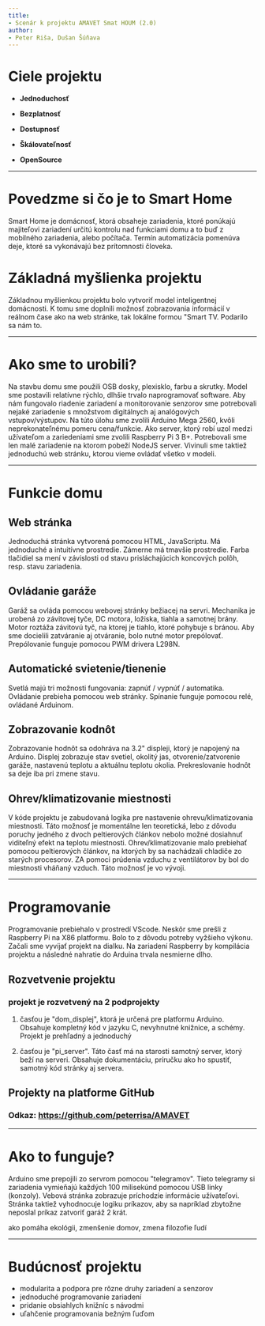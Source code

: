 ```yaml
---
title:
- Scenár k projektu AMAVET Smat HOUM (2.0)
author:
- Peter Riša, Dušan Šúňava
---
```



# Ciele projektu

* **Jednoduchosť**

* **Bezplatnosť**

* **Dostupnosť**

* **Škálovateľnosť**

* **OpenSource**

---

# Povedzme si čo je to Smart Home
Smart Home je domácnosť, ktorá obsaheje zariadenia, ktoré ponúkajú majiteľovi zariadení určitú kontrolu nad funkciami domu a to buď z mobilného zariadenia, alebo počítača. Termín automatizácia pomenúva deje, ktoré sa vykonávajú bez prítomnosti človeka.



# Základná myšlienka projektu
Základnou myšlienkou projektu bolo vytvoriť model inteligentnej domácnosti. K tomu sme doplnili možnosť zobrazovania informácií v reálnom čase ako na web stránke, tak lokálne formou "Smart TV. Podarilo sa nám to.

---

# Ako sme to urobili?
 Na stavbu domu sme použili OSB dosky, plexisklo, farbu a skrutky. Model sme postavili relatívne rýchlo, dlhšie trvalo naprogramovať software. Aby nám fungovalo riadenie zariadení a monitorovanie senzorov sme potrebovali nejaké zariadenie s množstvom digitálnych aj analógových vstupov/výstupov. Na túto úlohu sme zvolili Arduino Mega 2560, kvôli neprekonateľnému pomeru cena/funkcie. Ako server, ktorý robí uzol medzi užívateľom a zariedeniami sme zvolili Raspberry Pi 3 B+. Potrebovali sme len malé zariadenie na ktorom pobeží NodeJS server. Vivinuli sme taktiež jednoduchú web stránku, ktorou vieme ovládať všetko v modeli.

---

# Funkcie domu

## Web stránka
Jednoduchá stránka vytvorená pomocou HTML, JavaScriptu.
Má jednoduché a intuitívne prostredie. Zámerne má tmavšie prostredie.
Farba tlačidiel sa mení v závislosti od stavu prisláchajúcich koncových polôh, resp. stavu zariadenia.

## Ovládanie garáže
Garáž sa ovláda pomocou webovej stránky bežiacej na servri.
Mechanika je urobená zo závitovej tyče, DC motora, ložiska, tiahla a samotnej brány.
Motor roztáža závitovú tyč, na ktorej je tiahlo, ktoré pohybuje s bránou.
Aby sme docielili zatváranie aj otváranie, bolo nutné motor prepólovať. Prepólovanie funguje pomocou PWM drivera L298N.

## Automatické svietenie/tienenie
Svetlá majú tri možnosti fungovania: zapnúť / vypnúť / automatika. Ovládanie prebieha pomocou web stránky.
Spínanie funguje pomocou relé, ovládané Arduinom.

## Zobrazovanie kodnôt
Zobrazovanie hodnôt sa odohráva na 3.2" displeji, ktorý je napojený na Arduino.
Displej zobrazuje stav svetiel, okolitý jas, otvorenie/zatvorenie garáže, nastavenú teplotu a aktuálnu teplotu okolia.
Prekreslovanie hodnôt sa deje iba pri zmene stavu.

## Ohrev/klimatizovanie miestnosti
V kóde projektu je zabudovaná logika pre nastavenie ohrevu/klimatizovania miestnosti. Táto možnosť je momentálne len teoretická, lebo z dôvodu poruchy jedného z dvoch peltierových článkov nebolo možné dosiahnuť viditeľný efekt na teplotu miestnosti.
Ohrev/klimatizovanie malo prebiehať pomocou peltierových článkov, na ktorých by sa nachádzali chladiče zo starých procesorov. ZA pomoci prúdenia vzduchu z ventilátorov by bol do miestnosti vháňaný vzduch.
Táto možnosť je vo vývoji.

---

# Programovanie
Programovanie prebiehalo v prostredí VScode. Neskôr sme prešli z Raspberry Pi na X86 platformu. Bolo to z dôvodu potreby vyžšieho výkonu. Začali sme vyvíjať projekt na dialku. Na zariadení Raspberry by kompilácia projektu a následné nahratie do Arduina trvala nesmierne dlho.

## Rozvetvenie projektu

### projekt je rozvetvený na 2 podprojekty

 1. časťou je "dom_displej", ktorá je určená pre platformu Arduino. Obsahuje kompletný kód v jazyku C, nevyhnutné knižnice, a schémy. Projekt je prehľadný a jednoduchý

 2. časťou je "pi_server". Táto časť má na starosti samotný server, ktorý beží na serveri. Obsahuje dokumentáciu, príručku ako ho spustiť, samotný kód stránky aj servera.

## Projekty na platforme GitHub
### Odkaz: https://github.com/peterrisa/AMAVET

---

# Ako to funguje?
Arduino sme prepojili zo servrom pomocou "telegramov". Tieto telegramy si zariadenia vymieňajú každých 100 milisekúnd pomocou USB linky (konzoly). Vebová stránka zobrazuje príchodzie informácie užívateľovi. Stránka taktiež vyhodnocuje logiku príkazov, aby sa napríklad zbytožne neposlal príkaz zatvoriť garáž 2 krát.

ako pomáha ekológii, zmenšenie domov, zmena filozofie ľudí

---

# Budúcnosť projektu
- modularita a podpora pre rôzne druhy zariadení a senzorov
- jednoduché programovanie zariadení
- pridanie obsiahlych knižníc s návodmi
- uľahčenie programovania  bežným ľuďom
